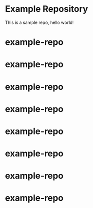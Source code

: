 # Example Repository
This is a sample repo, hello world!
# example-repo
# example-repo
# example-repo
# example-repo
# example-repo
# example-repo
# example-repo
# example-repo
